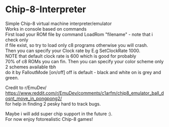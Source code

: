 # Chip-8-Interpreter
Simple Chip-8 virtual machine interpreter/emulator  
Works in console based on commands  
First load your ROM file by command LoadRom "filename" - note that i check only  
if file exist, so try to load only c8 programs otherwise you will crash.  
Then you can specify your Clock rate by E.g SetClockRate 1000.  
NOTE that default clock rate is 600 which is good for probably  
70% of c8 ROMs you can fin. Then you can specify your color scheme only 2 schemes available tbh  
do it by FalloutMode [on/off] off is default - black and white on is grey and green.  

Credit to r/EmuDev/ https://www.reddit.com/r/EmuDev/comments/c1arfm/chip8_emulator_ball_dosnt_move_in_pongpong2/  
for help in finding 2 pesky hard to track bugs.  


Maybe i will add super chip support in the future :).  
For now enjoy fotorealistic Chip-8 games!  

